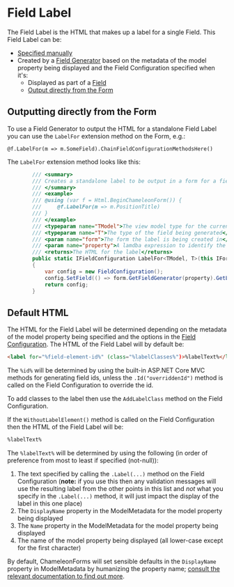 # Field Label

The Field Label is the HTML that makes up a label for a single Field. This Field Label can be:

* [Specified manually](field.md#manually-specify-html)
* Created by a [Field Generator](index.md#field-types) based on the metadata of the model property being displayed and the Field Configuration specified when it's:
    * Displayed as part of a [Field](field.md)
    * [Output directly from the Form](#outputting-directly-from-the-form)

## Outputting directly from the Form

To use a Field Generator to output the HTML for a standalone Field Label you can use the `LabelFor` extension method on the Form, e.g.:

```cshtml
@f.LabelFor(m => m.SomeField).ChainFieldConfigurationMethodsHere()
```

The `LabelFor` extension method looks like this:

```csharp
        /// <summary>
        /// Creates a standalone label to be output in a form for a field.
        /// </summary>
        /// <example>
        /// @using (var f = Html.BeginChameleonForm()) {
        ///     @f.LabelFor(m => m.PositionTitle)
        /// }
        /// </example>
        /// <typeparam name="TModel">The view model type for the current view</typeparam>        
        /// <typeparam name="T">The type of the field being generated</typeparam>
        /// <param name="form">The form the label is being created in</param>
        /// <param name="property">A lamdba expression to identify the field to render the label for</param>
        /// <returns>The HTML for the label</returns>
        public static IFieldConfiguration LabelFor<TModel, T>(this IForm<TModel> form, Expression<Func<TModel, T>> property)
        {
            var config = new FieldConfiguration();
            config.SetField(() => form.GetFieldGenerator(property).GetLabelHtml(config));
            return config;
        }
```

## Default HTML

The HTML for the Field Label will be determined depending on the metadata of the model property being specified and the options in the [Field Configuration](field-configuration.md). The HTML of the Field Label will by default be:

```html
<label for="%field-element-id%" (class="%labelClasses%")>%labelText%</label>
```

The `%id%` will be determined by using the built-in ASP.NET Core MVC methods for generating field ids, unless the `.Id("overriddenId")` method is called on the Field Configuration to override the id.

To add classes to the label then use the `AddLabelClass` method on the Field Configuration.

If the `WithoutLabelElement()` method is called on the Field Configuration then the HTML of the Field Label will be:

```html
%labelText%
```

The `%labelText%` will be determined by using the following (in order of preference from most to least if specified (not-null)):

1. The text specified by calling the `.Label(...)` method on the Field Configuration (**note:** if you use this then any validation messages will use the resulting label from the other points in this list and *not* what you specify in the `.Label(...)` method, it will just impact the display of the label in this one place)
2. The `DisplayName` property in the ModelMetadata for the model property being displayed
3. The `Name` property in the ModelMetadata for the model property being displayed
4. The name of the model property being displayed (all lower-case except for the first character)

By default, ChameleonForms will set sensible defaults in the `DisplayName` property in ModelMetadata by humanizing the property name; [consult the relevant documentation to find out more](labels.md).
